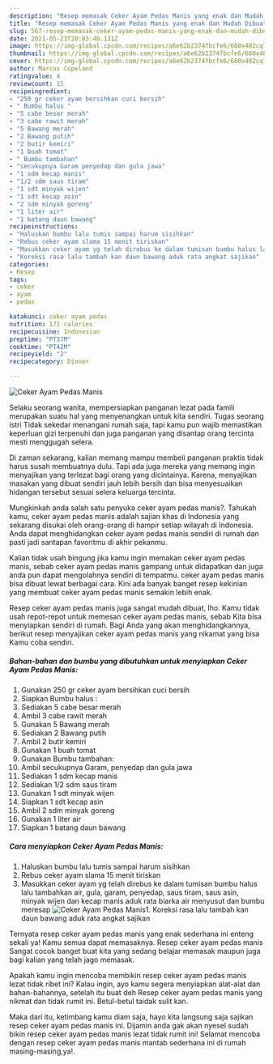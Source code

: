 ```yaml
---
description: "Resep memasak Ceker Ayam Pedas Manis yang enak dan Mudah Dibuat"
title: "Resep memasak Ceker Ayam Pedas Manis yang enak dan Mudah Dibuat"
slug: 567-resep-memasak-ceker-ayam-pedas-manis-yang-enak-dan-mudah-dibuat
date: 2021-05-23T20:03:40.131Z
image: https://img-global.cpcdn.com/recipes/a6e62b2374fbcfe6/680x482cq70/ceker-ayam-pedas-manis-foto-resep-utama.jpg
thumbnail: https://img-global.cpcdn.com/recipes/a6e62b2374fbcfe6/680x482cq70/ceker-ayam-pedas-manis-foto-resep-utama.jpg
cover: https://img-global.cpcdn.com/recipes/a6e62b2374fbcfe6/680x482cq70/ceker-ayam-pedas-manis-foto-resep-utama.jpg
author: Marcus Copeland
ratingvalue: 4
reviewcount: 15
recipeingredient:
- "250 gr ceker ayam bersihkan cuci bersih"
- " Bumbu halus "
- "5 cabe besar merah"
- "3 cabe rawit merah"
- "5 Bawang merah"
- "2 Bawang putih"
- "2 butir kemiri"
- "1 buah tomat"
- " Bumbu tambahan"
- "secukupnya Garam penyedap dan gula jawa"
- "1 sdm kecap manis"
- "1/2 sdm saus tiram"
- "1 sdt minyak wijen"
- "1 sdt kecap asin"
- "2 sdm minyak goreng"
- "1 liter air"
- "1 batang daun bawang"
recipeinstructions:
- "Haluskan bumbu lalu tumis sampai harum sisihkan"
- "Rebus ceker ayam slama 15 menit tiriskan"
- "Masukkan ceker ayam yg telah direbus ke dalam tumisan bumbu halus lalu tambahkan air, gula, garam, penyedap, saus tiram, saus asin, minyak wijen dan kecap manis aduk rata biarka air menyusut dan bumbu meresap"
- "Koreksi rasa lalu tambah kan daun bawang aduk rata angkat sajikan"
categories:
- Resep
tags:
- ceker
- ayam
- pedas

katakunci: ceker ayam pedas 
nutrition: 171 calories
recipecuisine: Indonesian
preptime: "PT37M"
cooktime: "PT42M"
recipeyield: "2"
recipecategory: Dinner

---
```



![Ceker Ayam Pedas Manis](https://img-global.cpcdn.com/recipes/a6e62b2374fbcfe6/680x482cq70/ceker-ayam-pedas-manis-foto-resep-utama.jpg)

Selaku seorang wanita, mempersiapkan panganan lezat pada famili merupakan suatu hal yang menyenangkan untuk kita sendiri. Tugas seorang istri Tidak sekedar menangani rumah saja, tapi kamu pun wajib memastikan keperluan gizi terpenuhi dan juga panganan yang disantap orang tercinta mesti menggugah selera.

Di zaman  sekarang, kalian memang mampu membeli panganan praktis tidak harus susah membuatnya dulu. Tapi ada juga mereka yang memang ingin menyajikan yang terlezat bagi orang yang dicintainya. Karena, menyajikan masakan yang dibuat sendiri jauh lebih bersih dan bisa menyesuaikan hidangan tersebut sesuai selera keluarga tercinta. 



Mungkinkah anda salah satu penyuka ceker ayam pedas manis?. Tahukah kamu, ceker ayam pedas manis adalah sajian khas di Indonesia yang sekarang disukai oleh orang-orang di hampir setiap wilayah di Indonesia. Anda dapat menghidangkan ceker ayam pedas manis sendiri di rumah dan pasti jadi santapan favoritmu di akhir pekanmu.

Kalian tidak usah bingung jika kamu ingin memakan ceker ayam pedas manis, sebab ceker ayam pedas manis gampang untuk didapatkan dan juga anda pun dapat mengolahnya sendiri di tempatmu. ceker ayam pedas manis bisa dibuat lewat berbagai cara. Kini ada banyak banget resep kekinian yang membuat ceker ayam pedas manis semakin lebih enak.

Resep ceker ayam pedas manis juga sangat mudah dibuat, lho. Kamu tidak usah repot-repot untuk memesan ceker ayam pedas manis, sebab Kita bisa menyiapkan sendiri di rumah. Bagi Anda yang akan menghidangkannya, berikut resep menyajikan ceker ayam pedas manis yang nikamat yang bisa Kamu coba sendiri.

<!--inarticleads1-->

##### Bahan-bahan dan bumbu yang dibutuhkan untuk menyiapkan Ceker Ayam Pedas Manis:

1. Gunakan 250 gr ceker ayam bersihkan cuci bersih
1. Siapkan  Bumbu halus :
1. Sediakan 5 cabe besar merah
1. Ambil 3 cabe rawit merah
1. Gunakan 5 Bawang merah
1. Sediakan 2 Bawang putih
1. Ambil 2 butir kemiri
1. Gunakan 1 buah tomat
1. Gunakan  Bumbu tambahan:
1. Ambil secukupnya Garam, penyedap dan gula jawa
1. Sediakan 1 sdm kecap manis
1. Sediakan 1/2 sdm saus tiram
1. Gunakan 1 sdt minyak wijen
1. Siapkan 1 sdt kecap asin
1. Ambil 2 sdm minyak goreng
1. Gunakan 1 liter air
1. Siapkan 1 batang daun bawang




<!--inarticleads2-->

##### Cara menyiapkan Ceker Ayam Pedas Manis:

1. Haluskan bumbu lalu tumis sampai harum sisihkan
1. Rebus ceker ayam slama 15 menit tiriskan
1. Masukkan ceker ayam yg telah direbus ke dalam tumisan bumbu halus lalu tambahkan air, gula, garam, penyedap, saus tiram, saus asin, minyak wijen dan kecap manis aduk rata biarka air menyusut dan bumbu meresap
<img src="//assets-global.cpcdn.com/assets/icons/button_play-2c75c40dde080a61004c1f40b05d8f140eaff45d7e9e6481dc71c63d2e7c4909.png" alt="Ceker Ayam Pedas Manis">1. Koreksi rasa lalu tambah kan daun bawang aduk rata angkat sajikan




Ternyata resep ceker ayam pedas manis yang enak sederhana ini enteng sekali ya! Kamu semua dapat memasaknya. Resep ceker ayam pedas manis Sangat cocok banget buat kita yang sedang belajar memasak maupun juga bagi kalian yang telah jago memasak.

Apakah kamu ingin mencoba membikin resep ceker ayam pedas manis lezat tidak ribet ini? Kalau ingin, ayo kamu segera menyiapkan alat-alat dan bahan-bahannya, setelah itu buat deh Resep ceker ayam pedas manis yang nikmat dan tidak rumit ini. Betul-betul taidak sulit kan. 

Maka dari itu, ketimbang kamu diam saja, hayo kita langsung saja sajikan resep ceker ayam pedas manis ini. Dijamin anda gak akan nyesel sudah bikin resep ceker ayam pedas manis lezat tidak rumit ini! Selamat mencoba dengan resep ceker ayam pedas manis mantab sederhana ini di rumah masing-masing,ya!.

